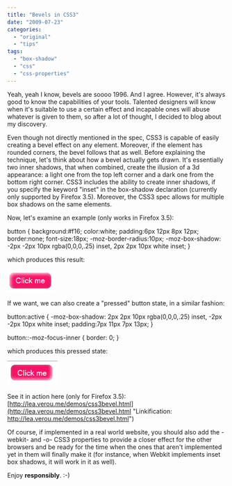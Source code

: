 ```yaml
---
title: "Bevels in CSS3"
date: "2009-07-23"
categories:
  - "original"
  - "tips"
tags:
  - "box-shadow"
  - "css"
  - "css-properties"
---
```


Yeah, yeah I know, bevels are soooo 1996. And I agree. However, it's always good to know the capabilities of your tools. Talented designers will know when it's suitable to use a certain effect and incapable ones will abuse whatever is given to them, so after a lot of thought, I decided to blog about my discovery.

Even though not directly mentioned in the spec, CSS3 is capable of easily creating a bevel effect on any element. Moreover, if the element has rounded corners, the bevel follows that as well. Before explaining the technique, let's think about how a bevel actually gets drawn. It's essentially two inner shadows, that when combined, create the illusion of a 3d appearance: a light one from the top left corner and a dark one from the bottom right corner. CSS3 includes the ability to create inner shadows, if you specify the keyword "inset" in the box-shadow declaration (currently only supported by Firefox 3.5). Moreover, the CSS3 spec allows for multiple box shadows on the same elements.

Now, let's examine an example (only works in Firefox 3.5):

button {
 background:#f16;
 color:white;
 padding:6px 12px 8px 12px;
 border:none;
 font-size:18px;
 -moz-border-radius:10px;
 -moz-box-shadow: -2px -2px 10px rgba(0,0,0,.25) inset, 2px 2px 10px white inset;
}

which produces this result:

![css3bevel](images/css3bevel.png)

If we want, we can also create a "pressed" button state, in a similar fashion:

button:active {
 -moz-box-shadow: 2px 2px 10px rgba(0,0,0,.25) inset, -2px -2px 10px white inset;
 padding:7px 11px 7px 13px;
}

button::-moz-focus-inner { border: 0; }

which produces this pressed state:

![css3bevel_pressed](images/css3bevel_pressed.png)

See it in action here (only for Firefox 3.5): [http://lea.verou.me/demos/css3bevel.html](http://lea.verou.me/demos/css3bevel.html "Linkification: http://lea.verou.me/demos/css3bevel.html")

Of course, if implemented in a real world website, you should also add the -webkit- and -o- CSS3 properties to provide a closer effect for the other browsers and be ready for the time when the ones that aren't implemented yet in them will finally make it (for instance, when Webkit implements inset box shadows, it will work in it as well).

Enjoy **responsibly**. :-)
